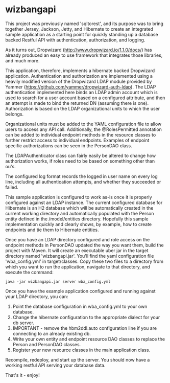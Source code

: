 # wizbangapi

This project was previously named 'sqltorest', and its purpose was to bring together Jersey, Jackson, Jetty, and Hibernate to create an integrated sample application as a starting point for quickly standing up a database backed Restful API with authentication, authorization, and logging.

As it turns out, Dropwizard (http://www.dropwizard.io/1.1.0/docs/) has already produced an easy to use framework that integrates those libraries, and much more.

This application, therefore, implements a hibernate backed Dropwizard application. Authentication and authorization are implemented using a heavily modified version of the Dropwizard LDAP module provided by Yammer (https://github.com/yammer/dropwizard-auth-ldap). The LDAP authentication implemented here binds an LDAP admin account which is used to search for a user account based on a configured attribute, and then an attempt is made to bind the returned DN (assuming there is one). Authorization is based on the LDAP organizational units to which the user belongs.

Organizational units must be added to the YAML configuration file to allow users to access any API call. Additionally, the @RolesPermitted annotation can be added to individual endpoint methods in the resource classes to further restrict access to individual endpoints. Examples of endpoint specific authorizations can be seen in the PersonDAO class.

The LDAPAuthenticator class can fairly easily be altered to change how authorization works, if roles need to be based on something other than ou's.

The configured log format records the logged in user name on every log line, including all authentication attempts, and whether they succeeded or failed.

This sample application is configured to work as-is once it is properly configured against an LDAP instance. The current configured database for Hibernate is an H2 database which will be automatically created in the current working directory and automatically populated with the Person entity defined in the /model/entities directory. Hopefully this sample implementation quickly and clearly shows, by example, how to create endpoints and tie them to Hibernate entities.

Once you have an LDAP directory configured and role access on the endpoint methods in PersonDAO updated the way you want them, build the project with Maven. It will create an executable uber jar in the target directory named 'wizbangapi.jar'. You'll find the yaml configuration file 'wba_config.yml' in target/classes. Copy these two files to a directory from which you want to run the application, navigate to that directory, and execute the command:

<code>java -jar wizbangapi.jar server wba_config.yml</code>

Once you have the example application configured and running against your LDAP directory, you can:

1. Point the database configuration in wba_config.yml to your own database.
2. Change the hibernate configuration to the appropriate dialect for your db server.
3. IMPORTANT - remove the hbm2ddl.auto configuration line if you are connecting to an already existing db.
4. Write your own entity and endpoint resource DAO classes to replace the Person and PersonDAO classes. 
5. Register your new resource classes in the main application class.

Recompile, redeploy, and start up the server. You should now have a working restful API serving your database data.

That's it - enjoy!
